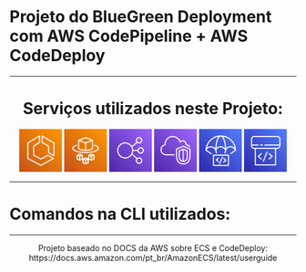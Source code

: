 # Projeto do BlueGreen Deployment com AWS CodePipeline + AWS CodeDeploy

-----------
<div>
<h1 align="center"> Serviços utilizados neste Projeto: </h1>
  <div align=center>
    <img src="./img/Arch_Amazon-Elastic-Container-Service_64@5x.png" width="75">
    <img src="./img/Arch_AWS-Fargate_64@5x.png" width="75">
    <img src="./img/Arch_Elastic-Load-Balancing_64@5x.png" width="75">
    <img src="./img/Arch_Amazon-Virtual-Private-Cloud_64.png" width="75">
    <img src="./img/Arch_AWS-CodeDeploy_64.png" width="75">
    <img src="./img/Arch_AWS-CodePipeline_64.png" width="75">
  </div>
</div>

-----------
# Comandos na CLI utilizados:


-----------
<p align=center>Projeto baseado no DOCS da AWS sobre ECS e CodeDeploy: https://docs.aws.amazon.com/pt_br/AmazonECS/latest/userguide</p>
